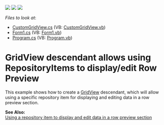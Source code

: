 <!-- default badges list -->
![](https://img.shields.io/endpoint?url=https://codecentral.devexpress.com/api/v1/VersionRange/128624737/13.1.4%2B)
[![](https://img.shields.io/badge/Open_in_DevExpress_Support_Center-FF7200?style=flat-square&logo=DevExpress&logoColor=white)](https://supportcenter.devexpress.com/ticket/details/E2002)
[![](https://img.shields.io/badge/📖_How_to_use_DevExpress_Examples-e9f6fc?style=flat-square)](https://docs.devexpress.com/GeneralInformation/403183)
<!-- default badges end -->
<!-- default file list -->
*Files to look at*:

* [CustomGridView.cs](./CS/GridView_RowPreview/CustomGridView.cs) (VB: [CustomGridView.vb](./VB/GridView_RowPreview/CustomGridView.vb))
* [Form1.cs](./CS/GridView_RowPreview/Form1.cs) (VB: [Form1.vb](./VB/GridView_RowPreview/Form1.vb))
* [Program.cs](./CS/GridView_RowPreview/Program.cs) (VB: [Program.vb](./VB/GridView_RowPreview/Program.vb))
<!-- default file list end -->
# GridView descendant allows using RepositoryItems to display/edit Row Preview


<p>This example shows how to create a <a href="http://documentation.devexpress.com/#WindowsForms/clsDevExpressXtraGridViewsGridGridViewtopic">GridView</a> descendant, which will allow using a specific repository item for displaying and editing data in a row preview section.</p><p><strong>See Also:</strong><br />
<a href="https://www.devexpress.com/Support/Center/p/K18341">Using a repository item to display and edit data in a row preview section</a></p>

<br/>


